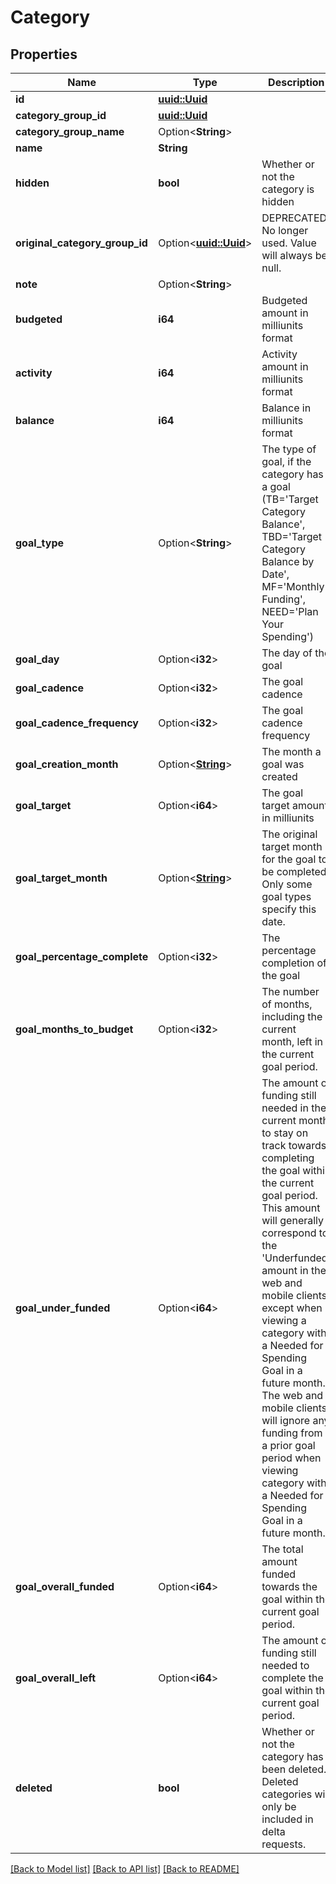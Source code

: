 # Category

## Properties

Name | Type | Description | Notes
------------ | ------------- | ------------- | -------------
**id** | [**uuid::Uuid**](uuid::Uuid.md) |  | 
**category_group_id** | [**uuid::Uuid**](uuid::Uuid.md) |  | 
**category_group_name** | Option<**String**> |  | [optional]
**name** | **String** |  | 
**hidden** | **bool** | Whether or not the category is hidden | 
**original_category_group_id** | Option<[**uuid::Uuid**](uuid::Uuid.md)> | DEPRECATED: No longer used.  Value will always be null. | [optional]
**note** | Option<**String**> |  | [optional]
**budgeted** | **i64** | Budgeted amount in milliunits format | 
**activity** | **i64** | Activity amount in milliunits format | 
**balance** | **i64** | Balance in milliunits format | 
**goal_type** | Option<**String**> | The type of goal, if the category has a goal (TB='Target Category Balance', TBD='Target Category Balance by Date', MF='Monthly Funding', NEED='Plan Your Spending') | [optional]
**goal_day** | Option<**i32**> | The day of the goal | [optional]
**goal_cadence** | Option<**i32**> | The goal cadence | [optional]
**goal_cadence_frequency** | Option<**i32**> | The goal cadence frequency | [optional]
**goal_creation_month** | Option<[**String**](string.md)> | The month a goal was created | [optional]
**goal_target** | Option<**i64**> | The goal target amount in milliunits | [optional]
**goal_target_month** | Option<[**String**](string.md)> | The original target month for the goal to be completed.  Only some goal types specify this date. | [optional]
**goal_percentage_complete** | Option<**i32**> | The percentage completion of the goal | [optional]
**goal_months_to_budget** | Option<**i32**> | The number of months, including the current month, left in the current goal period. | [optional]
**goal_under_funded** | Option<**i64**> | The amount of funding still needed in the current month to stay on track towards completing the goal within the current goal period.  This amount will generally correspond to the 'Underfunded' amount in the web and mobile clients except when viewing a category with a Needed for Spending Goal in a future month.  The web and mobile clients will ignore any funding from a prior goal period when viewing category with a Needed for Spending Goal in a future month. | [optional]
**goal_overall_funded** | Option<**i64**> | The total amount funded towards the goal within the current goal period. | [optional]
**goal_overall_left** | Option<**i64**> | The amount of funding still needed to complete the goal within the current goal period. | [optional]
**deleted** | **bool** | Whether or not the category has been deleted.  Deleted categories will only be included in delta requests. | 

[[Back to Model list]](../README.md#documentation-for-models) [[Back to API list]](../README.md#documentation-for-api-endpoints) [[Back to README]](../README.md)


